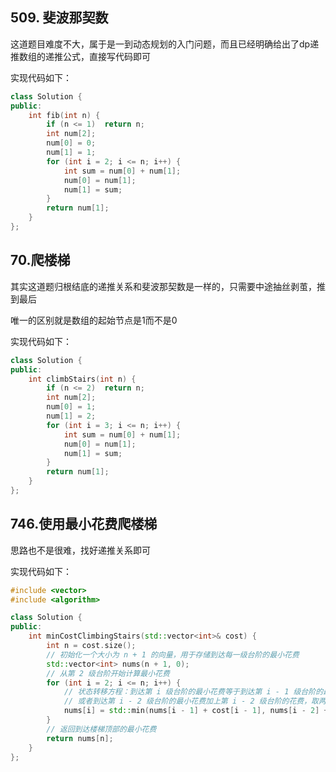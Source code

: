 ## 509. 斐波那契数

这道题目难度不大，属于是一到动态规划的入门问题，而且已经明确给出了dp递推数组的递推公式，直接写代码即可

实现代码如下：

```c++
class Solution {
public:
    int fib(int n) {
        if (n <= 1)  return n;
        int num[2];
        num[0] = 0;
        num[1] = 1;
        for (int i = 2; i <= n; i++) {
			int sum = num[0] + num[1];
            num[0] = num[1];
            num[1] = sum;
        }
        return num[1];
    }
};
```

## 70.爬楼梯

其实这道题归根结底的递推关系和斐波那契数是一样的，只需要中途抽丝剥茧，推到最后

唯一的区别就是数组的起始节点是1而不是0

实现代码如下：

```c++
class Solution {
public:
    int climbStairs(int n) {
        if (n <= 2)  return n;
        int num[2];
        num[0] = 1;
        num[1] = 2;
        for (int i = 3; i <= n; i++) {
			int sum = num[0] + num[1];
            num[0] = num[1];
            num[1] = sum;
        }
        return num[1];
    }
};
```

## 746.使用最小花费爬楼梯

思路也不是很难，找好递推关系即可

实现代码如下：

```c++
#include <vector>
#include <algorithm>

class Solution {
public:
    int minCostClimbingStairs(std::vector<int>& cost) {
        int n = cost.size();
        // 初始化一个大小为 n + 1 的向量，用于存储到达每一级台阶的最小花费
        std::vector<int> nums(n + 1, 0);
        // 从第 2 级台阶开始计算最小花费
        for (int i = 2; i <= n; i++) {
            // 状态转移方程：到达第 i 级台阶的最小花费等于到达第 i - 1 级台阶的最小花费加上第 i - 1 级台阶的花费
            // 或者到达第 i - 2 级台阶的最小花费加上第 i - 2 级台阶的花费，取两者中的较小值
            nums[i] = std::min(nums[i - 1] + cost[i - 1], nums[i - 2] + cost[i - 2]);
        }
        // 返回到达楼梯顶部的最小花费
        return nums[n];
    }
};
```
